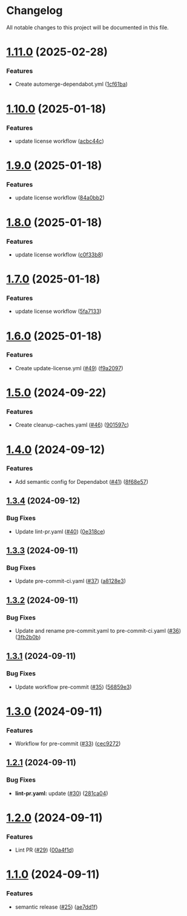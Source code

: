 # Changelog

All notable changes to this project will be documented in this file.

# [1.11.0](https://github.com/duyluann/github-repo-template/compare/v1.10.0...v1.11.0) (2025-02-28)


### Features

* Create automerge-dependabot.yml ([1cf61ba](https://github.com/duyluann/github-repo-template/commit/1cf61ba23887cf5273da3771cde972ea57c2bb1a))

# [1.10.0](https://github.com/duyluann/github-repo-template/compare/v1.9.0...v1.10.0) (2025-01-18)


### Features

* update license workflow ([acbc44c](https://github.com/duyluann/github-repo-template/commit/acbc44cbfe9bc9f4ed0d06d6d8c9256b31e73960))

# [1.9.0](https://github.com/duyluann/github-repo-template/compare/v1.8.0...v1.9.0) (2025-01-18)


### Features

* update license workflow ([84a0bb2](https://github.com/duyluann/github-repo-template/commit/84a0bb23edd46964e8bc932bfd17791f3a06ab1b))

# [1.8.0](https://github.com/duyluann/github-repo-template/compare/v1.7.0...v1.8.0) (2025-01-18)


### Features

* update license workflow ([c0f33b8](https://github.com/duyluann/github-repo-template/commit/c0f33b815694da5bad414dcdf65dd6495177470c))

# [1.7.0](https://github.com/duyluann/github-repo-template/compare/v1.6.0...v1.7.0) (2025-01-18)


### Features

* update license workflow ([5fa7133](https://github.com/duyluann/github-repo-template/commit/5fa713339b0839a06196eaae39c4e8db636c799d))

# [1.6.0](https://github.com/duyluann/github-repo-template/compare/v1.5.0...v1.6.0) (2025-01-18)


### Features

* Create update-license.yml ([#49](https://github.com/duyluann/github-repo-template/issues/49)) ([f9a2097](https://github.com/duyluann/github-repo-template/commit/f9a20972eb53fa7c9e74c0430f86eca15538e895))

# [1.5.0](https://github.com/duyluann/github-repo-template/compare/v1.4.0...v1.5.0) (2024-09-22)


### Features

* Create cleanup-caches.yaml ([#46](https://github.com/duyluann/github-repo-template/issues/46)) ([901597c](https://github.com/duyluann/github-repo-template/commit/901597c0c48881f2332e46036b4e59c3dc073293))

# [1.4.0](https://github.com/duyluann/github-repo-template/compare/v1.3.4...v1.4.0) (2024-09-12)


### Features

* Add semantic config for Dependabot ([#41](https://github.com/duyluann/github-repo-template/issues/41)) ([8f68e57](https://github.com/duyluann/github-repo-template/commit/8f68e5747acc236a6b05c1bf33958bee1140a0bd))

## [1.3.4](https://github.com/duyluann/github-repo-template/compare/v1.3.3...v1.3.4) (2024-09-12)


### Bug Fixes

* Update lint-pr.yaml ([#40](https://github.com/duyluann/github-repo-template/issues/40)) ([0e318ce](https://github.com/duyluann/github-repo-template/commit/0e318ce2b05fc4a145258c12e6313fd2ed46fae5))

## [1.3.3](https://github.com/duyluann/github-repo-template/compare/v1.3.2...v1.3.3) (2024-09-11)


### Bug Fixes

* Update pre-commit-ci.yaml ([#37](https://github.com/duyluann/github-repo-template/issues/37)) ([a8128e3](https://github.com/duyluann/github-repo-template/commit/a8128e3ab033a3572063b70831ffc3ea4f490194))

## [1.3.2](https://github.com/duyluann/github-repo-template/compare/v1.3.1...v1.3.2) (2024-09-11)


### Bug Fixes

* Update and rename pre-commit.yaml to pre-commit-ci.yaml ([#36](https://github.com/duyluann/github-repo-template/issues/36)) ([3fb2b0b](https://github.com/duyluann/github-repo-template/commit/3fb2b0b10a2a0b214923927fb494afbeddfa24de))

## [1.3.1](https://github.com/duyluann/github-repo-template/compare/v1.3.0...v1.3.1) (2024-09-11)


### Bug Fixes

* Update workflow pre-commit ([#35](https://github.com/duyluann/github-repo-template/issues/35)) ([56859e3](https://github.com/duyluann/github-repo-template/commit/56859e3599b6878b0c10d00326a146d4080661f3))

# [1.3.0](https://github.com/duyluann/github-repo-template/compare/v1.2.1...v1.3.0) (2024-09-11)


### Features

* Workflow for pre-commit ([#33](https://github.com/duyluann/github-repo-template/issues/33)) ([cec9272](https://github.com/duyluann/github-repo-template/commit/cec927209ce328b916d1b131fc3c29481bc04114))

## [1.2.1](https://github.com/duyluann/github-repo-template/compare/v1.2.0...v1.2.1) (2024-09-11)


### Bug Fixes

* **lint-pr.yaml:** update ([#30](https://github.com/duyluann/github-repo-template/issues/30)) ([281ca04](https://github.com/duyluann/github-repo-template/commit/281ca04dece47f64bec133e18544030e5f3e0a8b))

# [1.2.0](https://github.com/duyluann/github-repo-template/compare/v1.1.0...v1.2.0) (2024-09-11)


### Features

* Lint PR ([#29](https://github.com/duyluann/github-repo-template/issues/29)) ([00a4f1d](https://github.com/duyluann/github-repo-template/commit/00a4f1df8298e8186fb471f4e7c6c5c521b6c0d2))

# [1.1.0](https://github.com/duyluann/github-repo-template/compare/v1.0.7...v1.1.0) (2024-09-11)


### Features

* semantic release ([#25](https://github.com/duyluann/github-repo-template/issues/25)) ([ae7dd1f](https://github.com/duyluann/github-repo-template/commit/ae7dd1fa1a85989f3d6a0a6239ea8dd35aef6a82))
